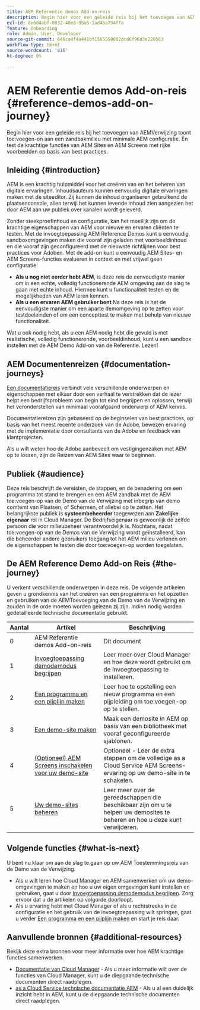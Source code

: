 ```yaml
---
title: AEM Referentie demos Add-on-reis
description: Begin hier voor een geleide reis bij het toevoegen van AEMVerwijzing toont toe:voegen-on aan een zandbakmilieu met minimale AEM configuratie. En test de krachtige eigenschappen van AEM met rijke voorbeelden die op beste praktijken worden gebaseerd.
exl-id: 8a6d4abf-0832-40e8-9ba6-1ad4ba794ffa
feature: Onboarding
role: Admin, User, Developer
source-git-commit: 646ca4f4a441bf1565558002dcd6f96d3e228563
workflow-type: tm+mt
source-wordcount: '816'
ht-degree: 0%

---
```


# AEM Referentie demos Add-on-reis {#reference-demos-add-on-journey}

Begin hier voor een geleide reis bij het toevoegen van AEMVerwijzing toont toe:voegen-on aan een zandbakmilieu met minimale AEM configuratie. En test de krachtige functies van AEM Sites en AEM Screens met rijke voorbeelden op basis van best practices.

## Inleiding {#introduction}

AEM is een krachtig hulpmiddel voor het creëren van en het beheren van digitale ervaringen. Inhoudsauteurs kunnen eenvoudig digitale ervaringen maken met de siteeditor. Zij kunnen de inhoud organiseren gebruikend de plaatsenconsole, allen terwijl het kunnen levende inhoud zien aangezien het door AEM aan uw publiek over kanalen wordt geleverd.

Zonder steekproefinhoud en configuratie, kan het moeilijk zijn om de krachtige eigenschappen van AEM voor nieuwe en ervaren cliënten te testen. Met de invoegtoepassing AEM Reference Demos kunt u eenvoudig sandboxomgevingen maken die vooraf zijn geladen met voorbeeldinhoud en die vooraf zijn geconfigureerd met de nieuwste richtlijnen voor best practices voor Adoben. Met de add-on kunt u eenvoudig AEM Sites- en AEM Screens-functies evalueren in context en met vrijwel geen configuratie.

* **Als u nog niet eerder hebt AEM**, is deze reis de eenvoudigste manier om in een echte, volledig functionerende AEM omgeving aan de slag te gaan met echte inhoud. Hiermee kunt u functionaliteit testen en de mogelijkheden van AEM leren kennen.
* **Als u een ervaren AEM gebruiker bent** Na deze reis is het de eenvoudigste manier om een aparte demomgeving op te zetten voor testdoeleinden of om een concepttest te maken met behulp van nieuwe functionaliteit.

Wat u ook nodig hebt, als u een AEM nodig hebt die gevuld is met realistische, volledig functionerende, voorbeeldinhoud, kunt u een sandbox instellen met de AEM Demo Add-on van de Referentie. Lezen!

## AEM Documentenreizen {#documentation-journeys}

[Een documentatiereis](/help/journey-documentation/documentation-journeys.md) verbindt vele verschillende onderwerpen en eigenschappen met elkaar door een verhaal te verstrekken dat de lezer helpt een bedrijfsprobleem van begin tot eind begrijpen en oplossen, terwijl het veronderstellen van minimaal voorafgaand onderwerp of AEM kennis.

Documentatiereizen zijn gebaseerd op de beginselen van best practices, op basis van het meest recente onderzoek van de Adobe, bewezen ervaring met de implementatie door consultants van de Adobe en feedback van klantprojecten.

Als u wilt weten hoe de Adobe aanbeveelt om vestigingenzaken met AEM op te lossen, zijn de Reizen van AEM Sites waar te beginnen.

## Publiek {#audience}

Deze reis beschrijft de vereisten, de stappen, en de benadering om een programma tot stand te brengen en een AEM zandbak met de AEM toe:voegen-op van de Demo van de Verwijzing met inbegrip van demo comtemt van Plaatsen, of Schermen, of allebei op te zetten. Het belangrijkste publiek is **systeembeheerder** toegewezen aan **Zakelijke eigenaar** rol in Cloud Manager. De Bedrijfseigenaar is gewoonlijk de zelfde persoon die voor milieubeheer verantwoordelijk is. Nochtans, nadat toe:voegen-op van de Demos van de Verwijzing wordt geïnstalleerd, kan die beheerder andere gebruikers toegang tot het AEM milieu verlenen om de eigenschappen te testen die door toe:voegen-op worden toegelaten.

## De AEM Reference Demo Add-on Reis {#the-journey}

U verkent verschillende onderwerpen in deze reis. De volgende artikelen geven u grondkennis van het creëren van een programma en het opzetten en gebruiken van de AEMToevoeging van de Demo van de Verwijzing en zouden in de orde moeten worden gelezen zij zijn. Indien nodig worden gedetailleerde technische documentatie gebruikt.

| Aantal | Artikel | Beschrijving |
|---|---|---|
| 0 | AEM Referentie demos Add-on-reis | Dit document |
| 1 | [Invoegtoepassing demodemodus begrijpen](installation.md) | Leer meer over Cloud Manager en hoe deze wordt gebruikt om de invoegtoepassing te installeren. |
| 2 | [Een programma en een pijplijn maken](create-program.md) | Leer hoe te opstelling een nieuw programma en een pijpleiding om toe:voegen-op op te stellen. |
| 3 | [Een demo-site maken](create-site.md) | Maak een demosite in AEM op basis van een bibliotheek met vooraf geconfigureerde sjablonen. |
| 4 | [(Optioneel) AEM Screens inschakelen voor uw demo-site](screens.md) | Optioneel - Leer de extra stappen om de volledige as a Cloud Service AEM Screens-ervaring op uw demo-site in te schakelen. |
| 5 | [Uw demo-sites beheren](manage.md) | Leer meer over de gereedschappen die beschikbaar zijn om u te helpen uw demosites te beheren en hoe u deze kunt verwijderen. |

## Volgende functies {#what-is-next}

U bent nu klaar om aan de slag te gaan op uw AEM Toestemmingsreis van de Demo van de Verwijzing.

* Als u wilt leren hoe Cloud Manager en AEM samenwerken om uw demo-omgevingen te maken en hoe u uw eigen omgevingen kunt instellen en gebruiken, gaat u door [Invoegtoepassing demodemodus begrijpen](installation.md). Zorg ervoor dat u de artikelen op volgorde doorloopt.
* Als u ervaring hebt met Cloud Manager of als u rechtstreeks in de configuratie en het gebruik van de invoegtoepassing wilt springen, gaat u verder [Een programma en een pijplijn maken](create-program.md) en start je reis daar.

## Aanvullende bronnen {#additional-resources}

Bekijk deze extra bronnen voor meer informatie over hoe AEM krachtige functies samenwerken.

* [Documentatie van Cloud Manager](https://experienceleague.adobe.com/docs/experience-manager-cloud-service/content/onboarding/journey/cloud-manager.html) - Als u meer informatie wilt over de functies van Cloud Manager, kunt u de diepgaande technische documenten direct raadplegen.
* [as a Cloud Service technische documentatie AEM](https://experienceleague.adobe.com/docs/experience-manager-cloud-service.html) - Als u al een duidelijk inzicht hebt in AEM, kunt u de diepgaande technische documenten direct raadplegen.
